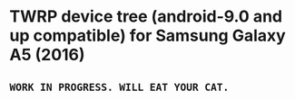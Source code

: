 # TWRP device tree (android-9.0 and up compatible) for Samsung Galaxy A5 (2016)

## `WORK IN PROGRESS. WILL EAT YOUR CAT.`